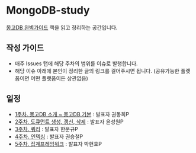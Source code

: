 # MongoDB-study
[몽고DB 완벽가이드](http://www.yes24.com/Product/Goods/97980005) 책을 읽고 정리하는 공간입니다.

## 작성 가이드
- 매주 Issues 탭에 해당 주차의 범위를 이슈로 발행합니다. 
- 해당 이슈 아래에 본인이 정리한 글의 링크를 걸어주시면 됩니다. (공유가능한 플랫폼이면 어떤 플랫폼이든 상관없음)

## 일정
- [1주차. 몽고DB 소개 ~ 몽고DB 기본](https://github.com/pch8388/MongoDB-study/issues/1) : 발표자 권동희P
- [2주차. 도큐먼트 생성, 갱신, 삭제](https://github.com/pch8388/MongoDB-study/issues/2) : 발표자 윤성원P
- [3주차. 쿼리](https://github.com/pch8388/MongoDB-study/issues/3) : 발표자 한문규P
- [4주차. 인덱싱](https://github.com/pch8388/MongoDB-study/issues/4) : 발표자 권승철P
- [5주차. 집계프레임워크](https://github.com/pch8388/MongoDB-study/issues/5) : 발표자 박현호P
